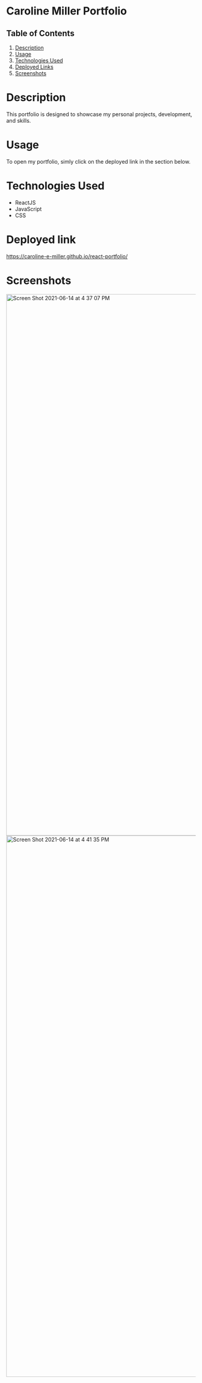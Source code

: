 # Caroline Miller Portfolio

## Table of Contents

1. [Description](#description)
2. [Usage](#usage)
3. [Technologies Used](#technologies-used)
4. [Deployed Links](#deployed-links)
5. [Screenshots](#screenshots)

# Description

This portfolio is designed to showcase my personal projects, development, and skills. 

# Usage

To open my portfolio, simly click on the deployed link in the section below.

# Technologies Used

- ReactJS
- JavaScript
- CSS

# Deployed link

https://caroline-e-miller.github.io/react-portfolio/

# Screenshots

<img width="1440" alt="Screen Shot 2021-06-14 at 4 37 07 PM" src="https://user-images.githubusercontent.com/70964778/121962850-e8a13200-cd2e-11eb-92bf-85149e83a946.png">
<img width="1440" alt="Screen Shot 2021-06-14 at 4 41 35 PM" src="https://user-images.githubusercontent.com/70964778/121963244-741ac300-cd2f-11eb-95a1-39a3de57d78e.png">
